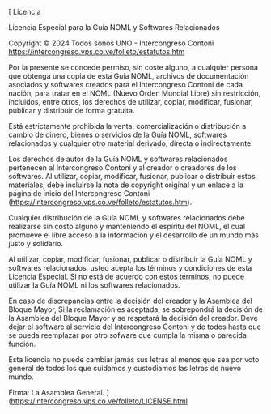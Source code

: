 [ Licencia

Licencia Especial para la Guía NOML y Softwares Relacionados

Copyright © 2024 Todos sonos UNO - Intercongreso Contoni https://intercongreso.vps.co.ve/folleto/estatutos.htm

Por la presente se concede permiso, sin coste alguno, a cualquier persona que obtenga una copia de esta Guía NOML, archivos de documentación asociados y softwares creados para el Intercongreso Contoni de cada nación, para tratar en el NOML (Nuevo Orden Mundial Libre) sin restricción, incluidos, entre otros, los derechos de utilizar, copiar, modificar, fusionar, publicar y distribuir de forma gratuita.

Está estrictamente prohibida la venta, comercialización o distribución a cambio de dinero, bienes o servicios de la Guía NOML, softwares relacionados y cualquier otro material derivado, directa o indirectamente.

Los derechos de autor de la Guía NOML y softwares relacionados pertenecen al Intercongreso Contoni y al creador o creadores de los softwares.  Al utilizar, copiar, modificar, fusionar, publicar o distribuir estos materiales, debe incluirse la nota de copyright original y un enlace a la página de inicio del Intercongreso Contoni (https://intercongreso.vps.co.ve/folleto/estatutos.htm).

Cualquier distribución de la Guía NOML y softwares relacionados debe realizarse sin costo alguno y manteniendo el espíritu del NOML, el cual promueve el libre acceso a la información y el desarrollo de un mundo más justo y solidario.

Al utilizar, copiar, modificar, fusionar, publicar o distribuir la Guía NOML y softwares relacionados, usted acepta los términos y condiciones de esta Licencia Especial. Si no está de acuerdo con estos términos, no puede utilizar la Guía NOML ni los softwares relacionados.

En caso de discrepancias entre la decisión del creador y la Asamblea del Bloque Mayor, Si la reclamación es aceptada, se sobrepondrá la decisión de la Asamblea del Bloque Mayor y se respetará la decisión del creador. Deve dejar el software al servicio del Intercongreso Contoni y de todos hasta que se pueda reemplazar por otro sofware que cumpla la misma o parecida función.

Esta licencia no puede cambiar jamás sus letras al menos que sea por voto general de todos los que cuidamos y custodiamos las letras de nuevo mundo.

Firma: La Asamblea General.
](https://intercongreso.vps.co.ve/folleto/LICENSE.html
